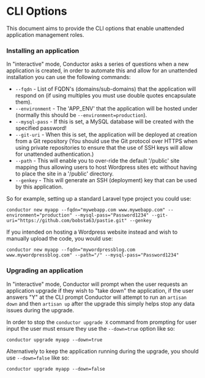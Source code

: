 # CLI Options

This document aims to provide the CLI options that enable unattended application management roles.

### Installing an application

In "interactive" mode, Conductor asks a series of questions when a new application is created, in order to automate this and allow for an unattended installation you can use the following commands:

* ``--fqdn`` - List of FQDN's (domains/sub-domains) that the application will respond on (if using multiples you must use double quotes encapsulate them).
* ``--environment`` - The 'APP_ENV' that the application will be hosted under (normally this should be ``--environment=production``).
* ``--mysql-pass`` - If this is set, a MySQL database will be created with the specified password!
* ``--git-uri`` - When this is set, the application will be deployed at creation from a Git repository (You should use the Git protocol over HTTPS when using private repositories to ensure that the use of SSH keys will allow for unattended authentication.)
* ``--path`` - This will enable you to over-ride the default '/public' site mapping thus allowing users to host Wordpress sites etc without having to place the site in a '/public' directory.
* ``--genkey`` - This will generate an SSH (deployment) key that can be used by this application.

So for example, setting up a standard Laravel type project you could use:

```shell
conductor new myapp --fqdn="mywebapp.com www.mywebapp.com" --environment="production" --mysql-pass="Password1234" --git-uri="https://github.com/bobsta63/pastie.git" --genkey
```

If you intended on hosting a Wordpress website instead and wish to manually upload the code, you would use:

```shell
conductor new myapp --fqdn="mywordpressblog.com www.mywordpressblog.com" --path="/" --mysql-pass="Password1234"
```

### Upgrading an application

In "interactive" mode, Conductor will prompt when the user requests an application upgrade if they wish to "take down" the application, if the user answers "Y" at the CLI prompt Conductor will attempt to run an ``artisan down`` and then ``artisan up`` after the upgrade this simply helps stop any data issues during the upgrade.

In order to stop the ``conductor upgrade X`` command from prompting for user input the user must ensure they use the ``--down=true`` option like so:

```shell
conductor upgrade myapp --down=true
```

Alternatively to keep the application running during the upgrade, you should use ``--down=false`` like so:

```shell
conductor upgrade myapp --down=false
```

